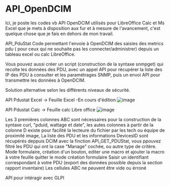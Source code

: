 # API_OpenDCIM
Ici, je poste les codes vb API OpenDCIM utilisés pour LibreOffice Calc et Ms Excel que je mets à disposition aux fur et à mesure de l'avancement, c'est quelque chose que je fais en dehors de mon travail.

API_PduStat
Code permettant l'envoie à OpenDCIM des saisies des metrics pdu ( pour ceux qui ne souhaite pas les connecter/administrer) depuis un tableau excel ou calc LibreOffice.

Vous pouvez aussi créer un script (construction de la syntaxe snmpget) qui recolte les données des PDU, avec un appel API pour récupérer la liste des IP des PDU à consulter et les paramétrages SNMP, puis un envoi API pour transmettre les données à OpenDCIM.

Solution alternative selon les différents niveaux de sécurité.

API Pdustat Excel -> Feuille Excel -En cours d'édition
![image](https://github.com/user-attachments/assets/cc458c17-3515-464e-8f2e-bbef70c4b88a)

API Pdustat Calc -> Feuille calc Libre office
![image](https://github.com/user-attachments/assets/e6b2303c-41cf-4cd2-8db7-51bf216b5cd7)


Les 3 premières colonnes ABC sont nécessaires pour la construction de la syntaxe curl, "pduid, wattage et date", les autes colonnes à partir de la colonne D existe pour facilité la lecteure du fichier par les tech ou équipe de proximité
image, La liste des PDU et les informations DevicesID sont récupérés deppuis DCIM avec la finction API_GET_PDUStat, vous ppouvez filtré les PDU qui ont la case "Manage" cochée, ou autre type de critère.
Mode formulaire, création d'un bouton, editer une macro et ajouter la macro à votre feuille quitter le mode création formulaire
Saisir un identifiant correspondant à votre PDU (export des données possible depuis la section rapport inventaire)
Les cellules ABC ne peuvent être vide ou érroné

API pour intéragir avec GLPI
